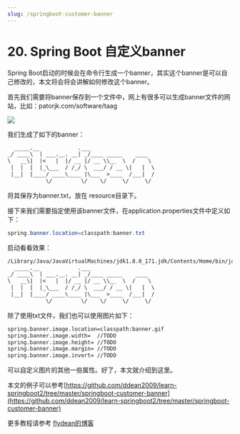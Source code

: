```yaml
---
slug: /springboot-customer-banner
---
```


# 20. Spring Boot 自定义banner

Spring Boot启动的时候会在命令行生成一个banner，其实这个banner是可以自己修改的，本文将会将会讲解如何修改这个banner。

首先我们需要将banner保存到一个文件中，网上有很多可以生成banner文件的网站，比如：patorjk.com/software/taag

![](https://img-blog.csdnimg.cn/20200205191800751.png)

我们生成了如下的banner：

~~~txt
  _____.__            .___                    
_/ ____\  | ___.__. __| _/____ _____    ____  
\   __\|  |<   |  |/ __ |/ __ \\__  \  /    \ 
 |  |  |  |_\___  / /_/ \  ___/ / __ \|   |  \
 |__|  |____/ ____\____ |\___  >____  /___|  /
            \/         \/    \/     \/     \/ 
~~~

将其保存为banner.txt，放在 resource目录下。

接下来我们需要指定使用该banner文件，在application.properties文件中定义如下：

~~~java
spring.banner.location=classpath:banner.txt
~~~

启动看看效果：

~~~txt
/Library/Java/JavaVirtualMachines/jdk1.8.0_171.jdk/Contents/Home/bin/java 
  _____.__            .___
_/ ____\  | ___.__. __| _/____ _____    ____
\   __\|  |<   |  |/ __ |/ __ \\__  \  /    \
 |  |  |  |_\___  / /_/ \  ___/ / __ \|   |  \
 |__|  |____/ ____\____ |\___  >____  /___|  /
            \/         \/    \/     \/     \/
~~~

除了使用txt文件，我们也可以使用图片如下：

~~~txt
spring.banner.image.location=classpath:banner.gif
spring.banner.image.width=  //TODO
spring.banner.image.height= //TODO
spring.banner.image.margin= //TODO
spring.banner.image.invert= //TODO
~~~

可以自定义图片的其他一些属性。好了，本文就介绍到这里。

本文的例子可以参考[https://github.com/ddean2009/learn-springboot2/tree/master/springboot-customer-banner](https://github.com/ddean2009/learn-springboot2/tree/master/springboot-customer-banner)

更多教程请参考 [flydean的博客](http://www.flydean.com)



